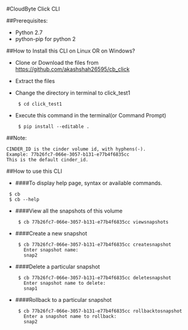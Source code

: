 #CloudByte Click CLI

##Prerequisites:
* Python 2.7
* python-pip for python 2


##How to Install this CLI on Linux OR on Windows?
* Clone or Download the files from https://github.com/akashshah26595/cb_click

* Extract the files 

* Change the directory in terminal to click_test1
   ```
	$ cd click_test1
   ```

* Execute this command in the terminal(or Command Prompt)
   ```
	$ pip install --editable .
    ```

##Note:
	
	CINDER_ID is the cinder volume id, with hyphens(-). 
	Example: 77b26fc7-066e-3057-b131-e77b4f6835cc
	This is the default cinder_id.

##How to use this CLI
* ####To display help page, syntax or available commands.
 ```
  $ cb 
  $ cb --help
 ```  

* ####View all the snapshots of this volume
   ```
	$ cb 77b26fc7-066e-3057-b131-e77b4f6835cc viewsnapshots
   ```

* ####Create a new snapshot
   ```
	$ cb 77b26fc7-066e-3057-b131-e77b4f6835cc createsnapshot	   	 
	  Enter snapshot name:
	  snap2
   ```

* ####Delete a particular snapshot
   ```
	$ cb 77b26fc7-066e-3057-b131-e77b4f6835cc deletesnapshot
	  Enter snapshot name to delete:
	  snap1
   ```

* ####Rollback to a particular snapshot
   ```
	$ cb 77b26fc7-066e-3057-b131-e77b4f6835cc rollbacktosnapshot
	  Enter a snapshot name to rollback:
	  snap2
   ```


